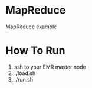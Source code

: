 # MapReduce
MapReduce example

# How To Run
1. ssh to your EMR master node
2. ./load.sh 
3. ./run.sh <query>
